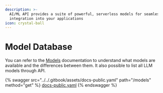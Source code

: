 ```yaml
---
description: >-
  AI/ML API provides a suite of powerful, serverless models for seamless
  integration into your applications
icon: crystal-ball
---
```


# Model Database

You can refer to the [Models](https://aimlapi.com/models) documentation to understand what models are available and the differences between them. It also possible to list all LLM models through API.

{% swagger src="../../.gitbook/assets/docs-public.yaml" path="/models" method="get" %}
[docs-public.yaml](../../.gitbook/assets/docs-public.yaml)
{% endswagger %}

